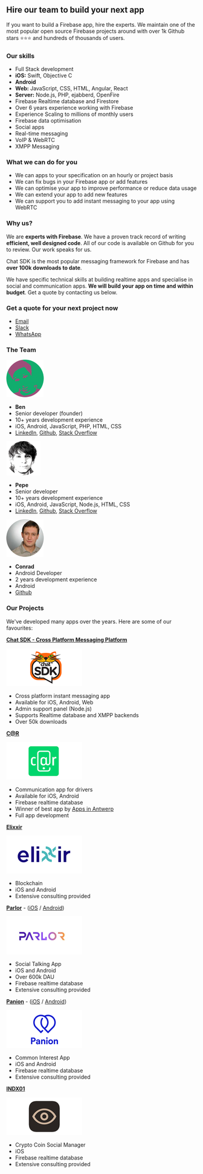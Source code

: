 ## Hire our team to build your next app

If you want to build a Firebase app, hire the experts. We maintain one of the most popular open source Firebase projects around with over 1k Github stars ⭐⭐⭐ and hundreds of thousands of users. 

### Our skills

- Full Stack development
- **iOS:** Swift, Objective C
- **Android**
- **Web:** JavaScript, CSS, HTML, Angular, React
- **Server:** Node.js, PHP, ejabberd, OpenFire
- Firebase Realtime database and Firestore
- Over 6 years experience working with Firebase
- Experience Scaling to millions of monthly users
- Firebase data optimisation
- Social apps
- Real-time messaging
- VoIP & WebRTC
- XMPP Messaging

### What we can do for you

- We can apps to your specification on an hourly or project basis
- We can fix bugs in your Firebase app or add features
- We can optimise your app to improve performance or reduce data usage
- We can extend your app to add new features
- We can support you to add instant messaging to your app using WebRTC

### Why us?

We are **experts with Firebase**. We have a proven track record of writing **efficient, well designed code**. All of our code is available on Github for you to review. Our work speaks for us. 

Chat SDK is the most popular messaging framework for Firebase and has **over 100k downloads to date**. 

We have specific technical skills at building realtime apps and specialise in social and communication apps. **We will build your app on time and within budget**. Get a quote by contacting us below. 

### Get a quote for your next project now

- [Email](mailto:team@sdk.chat)
- [Slack](https://join.slack.com/t/chat-sdk/shared_invite/enQtNjIxMTcxODA5NzgzLTI3NGZlOWRlM2ZmOGYwMDBmOWIzMmIzMjQ4NWM2YWVkMzQ1Y2YyNTA4MTk4MDkwMjFmOTIyNjVkNjQyMDE2MzE)
- [WhatsApp](https://chat.whatsapp.com/J3mGABgf2wEEjN3eUSHDmh)

### The Team

![Ben](https://raw.githubusercontent.com/chat-sdk/dev/master/img/benc.png)

- **Ben**
- Senior developer (founder)
- 10+ years development experience
- iOS, Android, JavaScript, PHP, HTML, CSS
- [LinkedIn](https://www.linkedin.com/in/ben-smiley/), [Github](https://github.com/bensmiley), [Stack Overflow](https://stackoverflow.com/users/997293/ben-smiley)

![Pepe](https://raw.githubusercontent.com/chat-sdk/dev/master/img/pepec.png)

- **Pepe**
- Senior developer
- 10+ years development experience
- iOS, Android, JavaScript, Node.js, HTML, CSS
- [LinkedIn](https://www.linkedin.com/in/pepebecker/), [Github](https://github.com/pepebecker), [Stack Overflow](https://stackoverflow.com/cv/pepebecker)

![Conrad](https://raw.githubusercontent.com/chat-sdk/dev/master/img/conradc.png)

- **Conrad**
- Android Developer
- 2 years development experience
- Android 	
- [Github](https://github.com/thecmart)

### Our Projects

We've developed many apps over the years. Here are some of our favourites:

**[Chat SDK - Cross Platform Messaging Platform](https://chatsdk.co/)**

![Chat SDK Logo](https://raw.githubusercontent.com/chat-sdk/dev/master/img/chatsdk.png)

- Cross platform instant messaging app
- Available for iOS, Android, Web
- Admin support panel (Node.js)
- Supports Realtime database and XMPP backends
- Over 50k downloads 

**[C@R](https://car-mobile.com/)** 

![C@R Logo](https://raw.githubusercontent.com/chat-sdk/dev/master/img/c_at_r.png)

- Communication app for drivers
- Available for iOS, Android
- Firebase realtime database
- Winner of best app by [Apps in Antwerp](https://www.antwerpen.be/nl/overzicht/apps-from-antwerp/detail/c-r-een-communicatie-app-voor-bestuurders)
- Full app development

**[Elixxir](https://elixxir.io/)** 

![Elixxir Logo](https://raw.githubusercontent.com/chat-sdk/dev/master/img/elixxir.png)

- Blockchain
- iOS and Android
- Extensive consulting provided

**[Parlor](http://parlor.me/)** - ([iOS](https://apps.apple.com/us/app/parlor/id426482708) / [Android](https://play.google.com/store/apps/details?id=me.parlor)) 

![Parlor Logo](https://raw.githubusercontent.com/chat-sdk/dev/master/img/parlor.png)

- Social Talking App
- iOS and Android
- Over 600k DAU
- Firebase realtime database
- Extensive consulting provided

**[Panion](https://panion.com/)** - ([iOS](https://apps.apple.com/app/app-store/id1155936628) / [Android](https://play.google.com/store/apps/details?id=com.panion_react_native))
 
![Panion Logo](https://raw.githubusercontent.com/chat-sdk/dev/master/img/panion.png)
 
- Common Interest App
- iOS and Android
- Firebase realtime database
- Extensive consulting provided

**[INDX01](https://apps.apple.com/us/app/indx01/id1265222713)**

![INDX01 Logo](https://raw.githubusercontent.com/chat-sdk/dev/master/img/indx01.png)
 
- Crypto Coin Social Manager
- iOS
- Firebase realtime database
- Extensive consulting provided